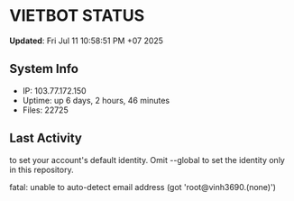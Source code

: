 # VIETBOT STATUS
**Updated**: Fri Jul 11 10:58:51 PM +07 2025

## System Info
- IP: 103.77.172.150
- Uptime: up 6 days, 2 hours, 46 minutes
- Files: 22725

## Last Activity

to set your account's default identity.
Omit --global to set the identity only in this repository.

fatal: unable to auto-detect email address (got 'root@vinh3690.(none)')
